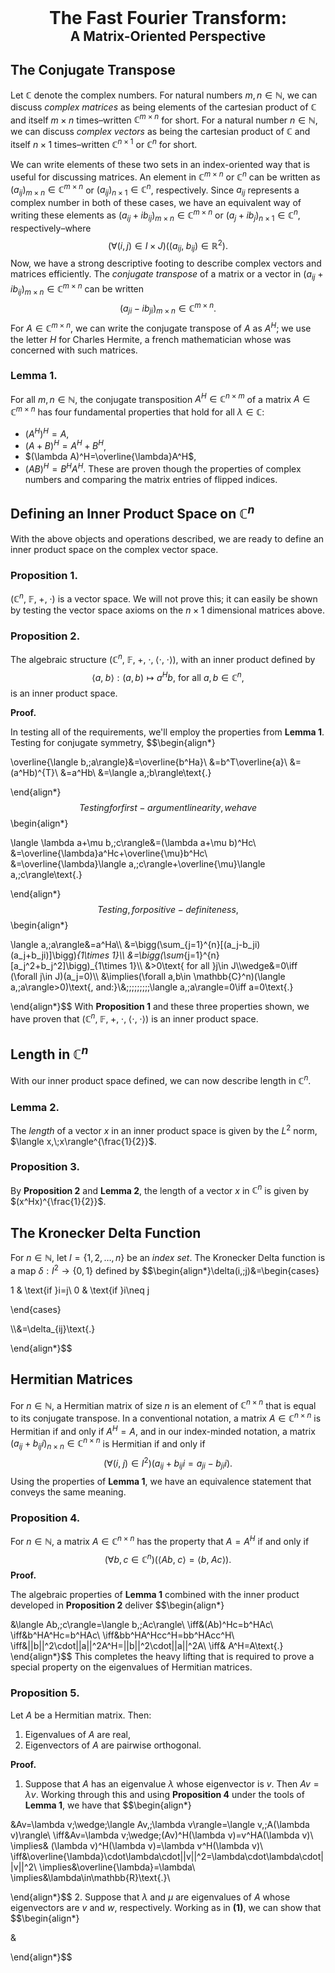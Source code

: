 <div style="text-align: center;">
  <h1 style="margin: 0; font-weight: bold;">The Fast Fourier Transform:</h1>
  <h2 style="margin: 0;">A Matrix-Oriented Perspective</h2>
</div>

## The Conjugate Transpose

Let $\mathbb{C}$ denote the complex numbers. For natural numbers $m,n\in\mathbb{N}$, we can discuss *complex matrices* as being elements of the cartesian product of $\mathbb{C}$ and itself $m\times n$ times–written $\mathbb{C}^{m\times n}$ for short. For a natural number $n\in\mathbb{N}$, we can discuss *complex vectors* as being the cartesian product of $\mathbb{C}$ and itself $n\times 1$ times–written $\mathbb{C}^{n\times 1}$ or $\mathbb{C}^{n}$ for short. 

We can write elements of these two sets in an index-oriented way that is useful for discussing matrices. An element in $\mathbb{C}^{m\times n}$ or $\mathbb{C}^{n}$ can be written as $(a_{ij})_{m\times n}\in \mathbb{C}^{m\times n}$ or $(a_{ij})_{n\times1}\in \mathbb{C}^n$, respectively. Since $a_{ij}$ represents a complex number in both of these cases, we have an equivalent way of writing these elements as  $(a_{ij}+ib_{ij})_{m\times n}\in \mathbb{C}^{m\times n}$ or $(a_{j}+ib_{j})_{n\times1}\in \mathbb{C}^n$, respectively–where
$$(\forall(i,j)\in I\times J)((a_{ij},\;b_{ij})\in\mathbb{R}^2)\text{.}$$
Now, we have a strong descriptive footing to describe complex vectors and matrices efficiently. The *conjugate transpose* of a matrix or a vector in $(a_{ij}+ib_{ij})_{m\times n}\in \mathbb{C}^{m\times n}$ can be written
$$(a_{ji}-ib_{ji})_{m\times n}\in \mathbb{C}^{m\times n}\text{.}$$
For $A\in\mathbb{C}^{m\times n}$, we can write the conjugate transpose of $A$ as $A^H$; we use the letter $H$ for Charles Hermite, a french mathematician whose was concerned with such matrices.

### Lemma 1.

For all $m,n\in\mathbb{N}$, the conjugate transposition $A^H\in\mathbb{C}^{n\times m}$ of a matrix $A\in\mathbb{C}^{m\times n}$ has four fundamental properties that hold for all $\lambda\in\mathbb{C}$:
- $(A^H)^H=A$,
- $(A+B)^H=A^H+B^H$,
- $(\lambda A)^H=\overline{\lambda}A^H$,
- $(AB)^H=B^HA^H$.
These are proven though the properties of complex numbers and comparing the matrix entries of flipped indices.

## Defining an Inner Product Space on $\mathbb{C}^n$

With the above objects and operations described, we are ready to define an inner product space on the complex vector space.

### Proposition 1.

$(\mathbb{C}^n,\;\mathbb{F},\;+,\;\cdot)$ is a vector space. We will not prove this; it can easily be shown by testing the vector space axioms on the $n\times 1$ dimensional matrices above.

### Proposition 2.

The algebraic structure $(\mathbb{C}^n,\;\mathbb{F},\;+,\;\cdot,\;\langle\cdot,\;\cdot\rangle)$, with an inner product defined by
$$\langle a,\;b\rangle:(a,b)\mapsto a^Hb\text{, for all }a,b\in\mathbb{C}^n\text{,}$$
is an inner product space.

**Proof.**

In testing all of the requirements, we'll employ the properties from **Lemma 1**. Testing for conjugate symmetry, 
$$\begin{align*}

\overline{\langle b,\;a\rangle}&=\overline{b^Ha}\\
&=b^T\overline{a}\\
&=(a^Hb)^{T}\\
&=a^Hb\\
&=\langle a,\;b\rangle\text{.}

\end{align*}$$
Testing for first-argument linearity, we have
$$\begin{align*}

\langle \lambda a+\mu b,\;c\rangle&=(\lambda a+\mu b)^Hc\\
&=\overline{\lambda}a^Hc+\overline{\mu}b^Hc\\
&=\overline{\lambda}\langle a,\;c\rangle+\overline{\mu}\langle a,\;c\rangle\text{.}

\end{align*}$$
Testing, for positive-definiteness,
$$\begin{align*}

\langle a,\;a\rangle&=a^Ha\\\\
&=\bigg(\sum_{j=1}^{n}[(a_j-b_ji)(a_j+b_ji)]\bigg)_{1\times 1}\\\\
&=\bigg(\sum_{j=1}^{n}[a_j^2+b_j^2]\bigg)_{1\times 1}\\\\
&>0\text{ for all }j\in J\\\wedge&=0\iff (\forall j\in J)(a_j=0)\\\\
&\implies(\forall a,b\in \mathbb{C}^n)(\langle a,\;a\rangle>0)\text{, and:}\\&\;\;\;\;\;\;\;\;\;\langle a,\;a\rangle=0\iff a=0\text{.}

\end{align*}$$
With **Proposition 1** and these three properties shown, we have proven that $(\mathbb{C}^n,\;\mathbb{F},\;+,\;\cdot,\;\langle\cdot,\;\cdot\rangle)$ is an inner product space.

## Length in $\mathbb{C}^n$

With our inner product space defined, we can now describe length in $\mathbb{C}^n$. 

### Lemma 2.

The *length* of a vector $x$ in an inner product space is given by the $L^2$ norm, $\langle x,\;x\rangle^{\frac{1}{2}}$. 

### Proposition 3. 

By **Proposition 2** and **Lemma 2**, the length of a vector $x$ in $\mathbb{C}^n$ is given by $(x^Hx)^{\frac{1}{2}}$.

## The Kronecker Delta Function

For $n\in \mathbb{N}$, let $I=\{1,2,\dots,n\}$ be an *index set*. The Kronecker Delta function is a map $\delta:I^2\rightarrow\{0,1\}$ defined by
$$\begin{align*}\delta(i,\;j)&=\begin{cases}

1 & \text{if }i=j\\
0 & \text{if }i\neq j

\end{cases}

\\\\&=\delta_{ij}\text{.}

\end{align*}$$

## Hermitian Matrices

For $n\in\mathbb{N}$, a Hermitian matrix of size $n$ is an element of $\mathbb{C}^{n\times n}$ that is equal to its conjugate transpose. In a conventional notation, a matrix $A\in\mathbb{C}^{n\times n}$ is Hermitian if and only if $A^H=A$, and in our index-minded notation, a matrix $(a_{ij}+b_{ij}i)_{n\times n}\in\mathbb{C}^{n\times n}$ is Hermitian if and only if
$$(\forall(i,\;j)\in I^2)(a_{ij}+b_{ij}i=a_{ji}-b_{ji}i)\text{.}$$
Using the properties of **Lemma 1**, we have an equivalence statement that conveys the same meaning. 

### Proposition 4. 

For $n\in\mathbb{N}$, a matrix $A\in\mathbb{C}^{n\times n}$ has the property that $A=A^H$ if and only if 
$$(\forall b,c\in\mathbb{C}^n)(\langle Ab,\;c\rangle=\langle b,\;Ac\rangle)\text{.}$$
**Proof.**

The algebraic properties of **Lemma 1** combined with the inner product developed in **Proposition 2** deliver 
$$\begin{align*}

&\langle Ab,\;c\rangle=\langle b,\;Ac\rangle\\
\iff&(Ab)^Hc=b^HAc\\
\iff&b^HA^Hc=b^HAc\\
\iff&bb^HA^Hcc^H=bb^HAcc^H\\
\iff&||b||^2\cdot||a||^2A^H=||b||^2\cdot||a||^2A\\
\iff& A^H=A\text{.}
\end{align*}$$
This completes the heavy lifting that is required to prove a special property on the eigenvalues of Hermitian matrices.

### Proposition 5.

Let $A$ be a Hermitian matrix. Then:
1. Eigenvalues of $A$ are real,
2. Eigenvectors of $A$ are pairwise orthogonal.

**Proof.**

1. Suppose that $A$ has an eigenvalue $\lambda$ whose eigenvector is $v$. Then $Av=\lambda v$. Working through this and using **Proposition 4** under the tools of **Lemma 1**, we have that
$$\begin{align*}

&Av=\lambda v\;\wedge\;\langle Av,\;\lambda v\rangle=\langle v,\;A(\lambda v)\rangle\\
\iff&Av=\lambda v\;\wedge\;(Av)^H(\lambda v)=v^HA(\lambda v)\\
\implies& (\lambda v)^H(\lambda v)=\lambda v^H(\lambda v)\\
\iff&\overline{\lambda}\cdot\lambda\cdot||v||^2=\lambda\cdot\lambda\cdot||v||^2\\
\implies&\overline{\lambda}=\lambda\\
\implies&\lambda\in\mathbb{R}\text{.}\\

\end{align*}$$
2. Suppose that $\lambda$ and $\mu$ are eigenvalues of $A$ whose eigenvectors are $v$ and $w$, respectively. Working as in **(1)**, we can show that
$$\begin{align*}

&

\end{align*}$$

